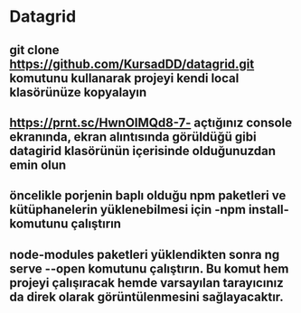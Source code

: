 # Datagrid

## git clone https://github.com/KursadDD/datagrid.git komutunu kullanarak projeyi kendi local klasörünüze kopyalayın
##  https://prnt.sc/HwnOIMQd8-7- açtığınız console ekranında, ekran alıntısında görüldüğü gibi datagirid klasörünün içerisinde olduğunuzdan emin olun
## öncelikle porjenin baplı olduğu npm paketleri ve kütüphanelerin yüklenebilmesi için  -npm install-  komutunu çalıştırın
## node-modules paketleri yüklendikten sonra ng serve --open komutunu çalıştırın. Bu komut hem projeyi çalışıracak hemde varsayılan tarayıcınız da direk olarak görüntülenmesini sağlayacaktır.
